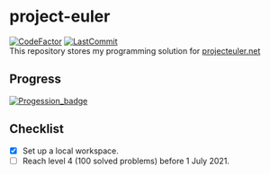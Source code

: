# project-euler
[![CodeFactor](https://www.codefactor.io/repository/github/khanhvu207/project-euler/badge)](https://www.codefactor.io/repository/github/khanhvu207/project-euler) [![LastCommit](https://img.shields.io/github/last-commit/khanhvu207/project-euler)](https://img.shields.io/github/last-commit/khanhvu207/project-euler)   
This repository stores my programming solution for [projecteuler.net](https://projecteuler.net/)

## Progress

[![Progession_badge](https://projecteuler.net/profile/Saasm.png)](https://projecteuler.net/profile/Saasm.png)

## Checklist

- [x] Set up a local workspace.  
- [ ] Reach level 4 (100 solved problems) before 1 July 2021. 
